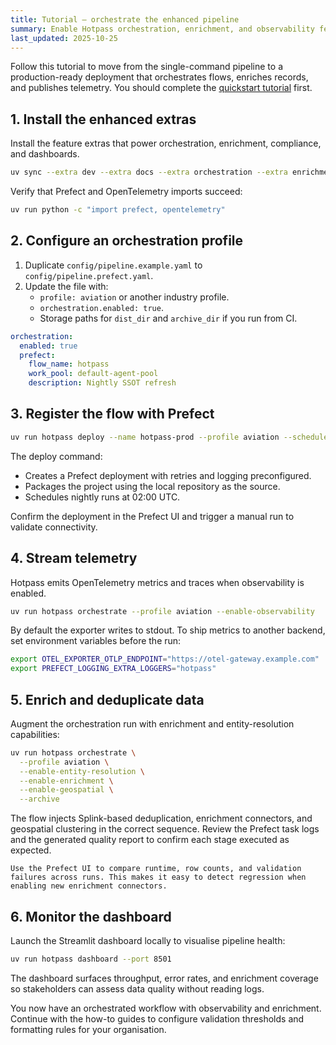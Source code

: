 ```yaml
---
title: Tutorial — orchestrate the enhanced pipeline
summary: Enable Hotpass orchestration, enrichment, and observability features using Prefect and OpenTelemetry.
last_updated: 2025-10-25
---
```


Follow this tutorial to move from the single-command pipeline to a production-ready deployment that orchestrates flows, enriches records, and publishes telemetry. You should complete the [quickstart tutorial](./quickstart.md) first.

## 1. Install the enhanced extras

Install the feature extras that power orchestration, enrichment, compliance, and dashboards.

```bash
uv sync --extra dev --extra docs --extra orchestration --extra enrichment --extra geospatial --extra compliance --extra dashboards
```

Verify that Prefect and OpenTelemetry imports succeed:

```bash
uv run python -c "import prefect, opentelemetry"
```

## 2. Configure an orchestration profile

1. Duplicate `config/pipeline.example.yaml` to `config/pipeline.prefect.yaml`.
2. Update the file with:
   - `profile: aviation` or another industry profile.
   - `orchestration.enabled: true`.
   - Storage paths for `dist_dir` and `archive_dir` if you run from CI.

```yaml
orchestration:
  enabled: true
  prefect:
    flow_name: hotpass
    work_pool: default-agent-pool
    description: Nightly SSOT refresh
```

## 3. Register the flow with Prefect

```bash
uv run hotpass deploy --name hotpass-prod --profile aviation --schedule "0 2 * * *"
```

The deploy command:

- Creates a Prefect deployment with retries and logging preconfigured.
- Packages the project using the local repository as the source.
- Schedules nightly runs at 02:00 UTC.

Confirm the deployment in the Prefect UI and trigger a manual run to validate connectivity.

## 4. Stream telemetry

Hotpass emits OpenTelemetry metrics and traces when observability is enabled.

```bash
uv run hotpass orchestrate --profile aviation --enable-observability
```

By default the exporter writes to stdout. To ship metrics to another backend, set environment variables before the run:

```bash
export OTEL_EXPORTER_OTLP_ENDPOINT="https://otel-gateway.example.com"
export PREFECT_LOGGING_EXTRA_LOGGERS="hotpass"
```

## 5. Enrich and deduplicate data

Augment the orchestration run with enrichment and entity-resolution capabilities:

```bash
uv run hotpass orchestrate \
  --profile aviation \
  --enable-entity-resolution \
  --enable-enrichment \
  --enable-geospatial \
  --archive
```

The flow injects Splink-based deduplication, enrichment connectors, and geospatial clustering in the correct sequence. Review the Prefect task logs and the generated quality report to confirm each stage executed as expected.

```{tip}
Use the Prefect UI to compare runtime, row counts, and validation failures across runs. This makes it easy to detect regression when enabling new enrichment connectors.
```

## 6. Monitor the dashboard

Launch the Streamlit dashboard locally to visualise pipeline health:

```bash
uv run hotpass dashboard --port 8501
```

The dashboard surfaces throughput, error rates, and enrichment coverage so stakeholders can assess data quality without reading logs.

You now have an orchestrated workflow with observability and enrichment. Continue with the how-to guides to configure validation thresholds and formatting rules for your organisation.
